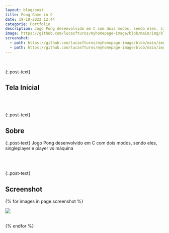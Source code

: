```yaml
---
layout: blog/post
title: Pong Game in C
date: 19-10-2022 12:44
categorie: Portfolio
description: Jogo Pong desenvolvido em C com dois modos, sendo eles, singleplayer e player vs máquina
image: https://github.com/lucasfturos/myhomepage-image/blob/main/img/blog/Portfolio/PongGameInC/tela do pong.png?raw=true
screenshot:
  - path: https://github.com/lucasfturos/myhomepage-image/blob/main/img/blog/Portfolio/PongGameInC/PongSinglePlayer.png?raw=true
  - path: https://github.com/lucasfturos/myhomepage-image/blob/main/img/blog/Portfolio/PongGameInC/PongPcVsPlayer.png?raw=true
---
```


<div class="post-line"></div>
<br />

{:.post-text}

## Tela Inicial

<div class="text-center">
  <img
    src="{{ page.image }}"
    class="rounded post-img modal-trigger"
    alt=""
  />
</div>
<br />
<div class="post-line"></div>
<br />

{:.post-text}

## Sobre

{:.post-text}
Jogo Pong desenvolvido em C com dois modos, sendo eles, singleplayer e player vs máquina

<br />
<div class="post-line"></div>
<br />

{:.post-text}

## Screenshot

{% for images in page.screenshot %}

<div class="text-center">
  <img
    src="{{ images.path }}"
    class="rounded post-img modal-trigger"
  />
</div>
<br />

{% endfor %}

<div class="modal-img" id="modal-img">
  <span class="close"><ion-icon name="close-outline"></ion-icon></span>
  <img class="rounded post-img modal-content" id="img-content" />
  <div id="caption"></div>
</div>
